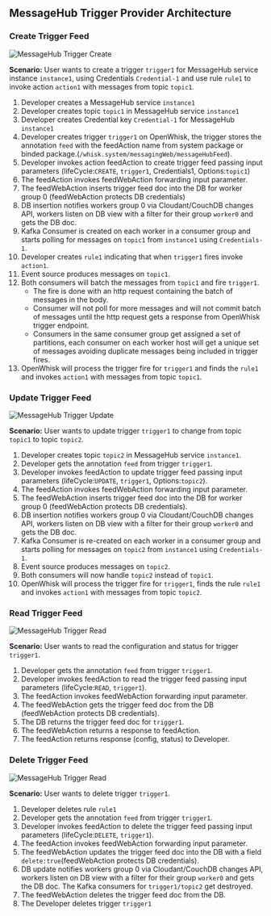 <!--
#
# Licensed to the Apache Software Foundation (ASF) under one or more
# contributor license agreements.  See the NOTICE file distributed with
# this work for additional information regarding copyright ownership.
# The ASF licenses this file to You under the Apache License, Version 2.0
# (the "License"); you may not use this file except in compliance with
# the License.  You may obtain a copy of the License at
#
#     http://www.apache.org/licenses/LICENSE-2.0
#
# Unless required by applicable law or agreed to in writing, software
# distributed under the License is distributed on an "AS IS" BASIS,
# WITHOUT WARRANTIES OR CONDITIONS OF ANY KIND, either express or implied.
# See the License for the specific language governing permissions and
# limitations under the License.
#
-->

## MessageHub Trigger Provider Architecture

### Create Trigger Feed
![MessageHub Trigger Create](images/Arch-Provider-MHV1-Create.png)

**Scenario:** User wants to create a trigger `trigger1` for MessageHub service instance `instance1`, using Credentials `Credential-1` and use rule `rule1` to invoke action `action1` with messages from topic `topic1`.

1. Developer creates a MessageHub service `instance1`
2. Developer creates topic `topic1` in MessageHub service `instance1`
3. Developer creates Credential key `Credential-1` for MessageHub `instance1`
4. Developer creates trigger `trigger1` on OpenWhisk, the trigger stores the annotation `feed` with the feedAction name from system package or binded package.(`/whisk.system/messagingWeb/messageHubFeed`).
5. Developer invokes action feedAction to create trigger feed passing input parameters (lifeCycle:`CREATE`, `trigger1`, Credentials1, Options:`topic1`)
6. The feedAction invokes feedWebAction forwarding input parameter.
7. The feedWebAction inserts trigger feed doc into the DB for worker group 0 (feedWebAction protects DB credentials)
8. DB insertion notifies workers group 0 via Cloudant/CouchDB changes API, workers listen on DB view with a filter for their group `worker0` and gets the DB doc.
9. Kafka Consumer is created on each worker in a consumer group and starts polling for messages on `topic1` from `instance1` using `Credentials-1`.
10. Developer creates `rule1` indicating that when `trigger1` fires invoke `action1`.
11. Event source produces messages on `topic1`.
12. Both consumers will batch the messages from `topic1` and fire `trigger1`.
    - The fire is done with an http request containing the batch of messages in the body.
    - Consumer will not poll for more messages and will not commit batch of messages until the http request gets a response from OpenWhisk trigger endpoint.
    - Consumers in the same consumer group get assigned a set of partitions, each consumer on each worker host will get a unique set of messages avoiding duplicate messages being included in trigger fires.
9. OpenWhisk will process the trigger fire for `trigger1` and finds the `rule1` and invokes `action1` with messages from topic `topic1`.

### Update Trigger Feed
![MessageHub Trigger Update](images/Arch-Provider-MHV1-Update.png)

**Scenario:** User wants to update trigger `trigger1` to change from topic `topic1` to topic `topic2`.

1. Developer creates topic `topic2` in MessageHub service `instance1`.
2. Developer gets the annotation `feed` from trigger `trigger1`.
3. Developer invokes feedAction to update trigger feed passing input parameters (lifeCycle:`UPDATE`, `trigger1`, Options:`topic2`).
4. The feedAction invokes feedWebAction forwarding input parameter.
5. The feedWebAction inserts trigger feed doc into the DB for worker group 0 (feedWebAction protects DB credentials).
6. DB insertion notifies workers group 0 via Cloudant/CouchDB changes API, workers listen on DB view with a filter for their group `worker0` and gets the DB doc.
7. Kafka Consumer is re-created on each worker in a consumer group and starts polling for messages on `topic2` from `instance1` using `Credentials-1`.
8. Event source produces messages on `topic2`.
9. Both consumers will now handle `topic2` instead of `topic1`.
10. OpenWhisk will process the trigger fire for `trigger1`, finds the rule `rule1` and invokes `action1` with messages from topic `topic2`.

### Read Trigger Feed
![MessageHub Trigger Read](images/Arch-Provider-MHV1-Read.png)

**Scenario:** User wants to read the configuration and status for trigger `trigger1`.

1. Developer gets the annotation `feed` from trigger `trigger1`.
2. Developer invokes feedAction to read the trigger feed passing input parameters (lifeCycle:`READ`, `trigger1`).
3. The feedAction invokes feedWebAction forwarding input parameter.
4. The feedWebAction gets the trigger feed doc from the DB (feedWebAction protects DB credentials).
5. The DB returns the trigger feed doc for `trigger1`.
6. The feedWebAction returns a response to feedAction.
7. The feedAction returns response (config, status) to Developer.

### Delete Trigger Feed
![MessageHub Trigger Read](images/Arch-Provider-MHV1-Delete.png)

**Scenario:** User wants to delete trigger `trigger1`.

1. Developer deletes rule `rule1`
2. Developer gets the annotation `feed` from trigger `trigger1`.
3. Developer invokes feedAction to delete the trigger feed passing input parameters (lifeCycle:`DELETE`, `trigger1`).
4. The feedAction invokes feedWebAction forwarding input parameter.
5. The feedWebAction updates the trigger feed doc into the DB with a field `delete:true`(feedWebAction protects DB credentials).
6. DB update notifies workers group 0 via Cloudant/CouchDB changes API, workers listen on DB view with a filter for their group `worker0` and gets the DB doc. The Kafka consumers for `trigger1/topic2` get destroyed.
7. The feedWebAction deletes the trigger feed doc from the DB.
8. The Developer deletes trigger `trigger1`
